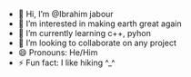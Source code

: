 - 👋 Hi, I’m @Ibrahim jabour 
- 👀 I’m interested in making earth great again 
- 🌱 I’m currently learning c++, pyhon
- 💞️ I’m looking to collaborate on any project 
- 😄 Pronouns: He/Him
- ⚡ Fun fact: I like hiking ^_^
  

